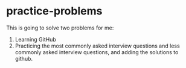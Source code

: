 # practice-problems
This is going to solve two problems for me:
1) Learning GitHub
2) Practicing the most commonly asked interview questions and less commonly asked interview questions, and adding the solutions to github.
